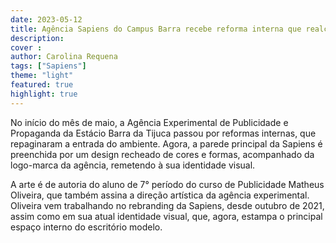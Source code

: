 ```yaml
---
date: 2023-05-12
title: Agência Sapiens do Campus Barra recebe reforma interna que realça identidade visual
description: 
cover : 
author: Carolina Requena
tags: ["Sapiens"]
theme: "light"
featured: true
highlight: true
---
```

No início do mês de maio, a Agência Experimental de Publicidade e Propaganda da Estácio Barra da Tijuca passou por reformas internas, que repaginaram a entrada do ambiente. Agora, a parede principal da Sapiens é preenchida por um design recheado de cores e formas, acompanhado da logo-marca da agência, remetendo à sua identidade visual. 

A arte é de autoria do aluno de 7° período do curso de Publicidade Matheus Oliveira, que também assina a direção artística da agência experimental. Oliveira vem trabalhando no rebranding da Sapiens, desde outubro de 2021, assim como em sua atual identidade visual, que, agora, estampa o principal espaço interno do escritório modelo.